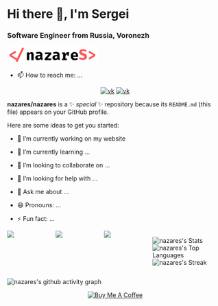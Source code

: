 # Hi there 👋, I'm Sergei</h1>
### Software Engineer from Russia, Voronezh</h3>

[![nazares](nazares.svg 'nazares')](https://nazares.ru)

- 📫 How to reach me: ...
<div id="socials" align="center">
 <a href="https://vk.com/nazares"><img src="https://img.shields.io/badge/VK-0077FF?style=for-the-badge&logo=VK&logoColor=white" alt="vk"></a>
 <a href="https://t.me/nazares"><img src="https://img.shields.io/badge/Telegram-26A5E4?style=for-the-badge&logo=VK&logoColor=white" alt="vk"></a>
</div>

**nazares/nazares** is a ✨ _special_ ✨ repository because its `README.md` (this file) appears on your GitHub profile.

Here are some ideas to get you started:

- 🔭 I’m currently working on my website
- 🌱 I’m currently learning ...
- 👯 I’m looking to collaborate on ...
- 🤔 I’m looking for help with ...
- 💬 Ask me about ...

- 😄 Pronouns: ...
- ⚡ Fun fact: ...

<div style="display:flex">
 
 <img width="300" src="https://github-readme-stats.vercel.app/api?username=nazares&theme=github&show_icons=true&hide_border=true&count_private=true">
 <img width="300" src="https://github-readme-streak-stats.herokuapp.com/?user=nazares&theme=github&hide_border=true&layout=compact">
 <img width="300" src="https://github-readme-stats.vercel.app/api/top-langs/?username=nazares&theme=github&show_icons=true&hide_border=true&layout=compact">
 
![nazares's Stats](https://github-readme-stats.vercel.app/api?username=nazares&theme=github&show_icons=true&hide_border=true&count_private=true)
![nazares's Top Languages](https://github-readme-stats.vercel.app/api/top-langs/?username=nazares&theme=github&show_icons=true&hide_border=true&layout=compact)
![nazares's Streak](https://github-readme-streak-stats.herokuapp.com/?user=nazares&theme=github&hide_border=true&layout=compact)

</div>

![nazares's github activity graph](https://github-readme-activity-graph.cyclic.app/graph?username=nazares&theme=github-light)

<div id="buymeacoffee" align="center">
<a href="https://www.buymeacoffee.com/nazares" target="_blank"><img src="https://cdn.buymeacoffee.com/buttons/v2/default-yellow.png" alt="Buy Me A Coffee" style="height: 40px !important;width: 119px !important;" ></a>
</div>
